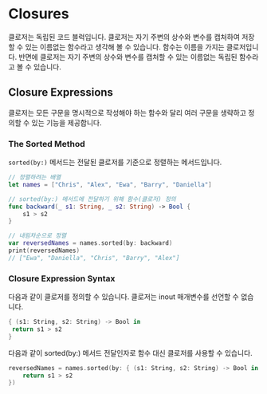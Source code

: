 # Closures

클로저는 독립된 코드 블럭입니다. 클로저는 자기 주변의 상수와 변수를 캡처하여 저장할 수 있는 이름없는 함수라고 생각해 볼 수 있습니다. 함수는 이름을 가지는 클로저입니다. 반면에 클로저는 자기 주변의 상수와 변수를 캡처할 수 있는 이름없는 독립된 함수라고 볼 수 있습니다.

## Closure Expressions

클로저는 모든 구문을 명시적으로 작성해야 하는 함수와 달리 여러 구문을 생략하고 정의할 수 있는 기능을 제공합니다.

### The Sorted Method

`sorted(by:)` 메서드는 전달된 클로저를 기준으로 정렬하는 메서드입니다.

```swift
// 정렬하려는 배열
let names = ["Chris", "Alex", "Ewa", "Barry", "Daniella"]

// sorted(by:) 메서드에 전달하기 위해 함수(클로저) 정의
func backward(_ s1: String, _ s2: String) -> Bool {
    s1 > s2
}

// 내림차순으로 정렬
var reversedNames = names.sorted(by: backward)
print(reversedNames)
// ["Ewa", "Daniella", "Chris", "Barry", "Alex"]
```

### Closure Expression Syntax

다음과 같이 클로저를 정의할 수 있습니다. 클로저는 inout 매개변수를 선언할 수 없습니다.

```swift
{ (s1: String, s2: String) -> Bool in
 return s1 > s2
}
```

다음과 같이 sorted(by:) 메서드 전달인자로 함수 대신 클로저를 사용할 수 있습니다.

```swift
reversedNames = names.sorted(by: { (s1: String, s2: String) -> Bool in
    return s1 > s2
})
```



